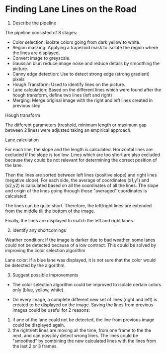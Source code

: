 # **Finding Lane Lines on the Road** 


1. Describe the pipeline

The pipeline consisted of 8 stages:
- Color selection: isolate colors going from dark yellow to white.
- Region masking: Applying a trapezoid mask to isolate the region where the lines are displayed.
- Convert image to greyscale.
- Gaussian blur: reduce image noise and reduce details by smoothing the picture.
- Canny edge detection: Use to detect strong edge (strong gradient) pixels
- Hough Transform: Used to identify lines on the picture.
- Lane calculation: Based on the different lines which were found after the hough transform, define two lines (left and right)
- Merging: Merge original image with the right and left lines created in previous step

Hough transform

The different parameters (treshold, minimum length or maximum gap between 2 lines) were adjusted taking an empirical approach.

Lane calculation

For each line, the slope and the length is calculated. Horizontal lines are excluded if the slope is too low. Lines which are too short are also excluded because they could be not relevant for determining the correct position of the lane.

Then the lines are sorted between left lines (positive slope) and right lines (negative slope). For each side, the average of coordinates (x1,y1) and (x2,y2) is calculated based on all the coordinates of all the lines. The slope and origin of the lines going through those "averaged" coordinates is calculated.

The lines can be quite short. Therefore, the left/right lines are extended from the middle till the bottom of the image.

Finally, the lines are displayed to match the left and right lanes.

2. Identify any shortcomings

Weather condition:
If the image is darker due to bad weather, some lanes could not be detected because of a low contract. This could be solved by improving the color selection algorithm

Lane color:
If a blue lane was displayed, it is not sure that the color would be detected by the algorithm.



3. Suggest possible improvements

- The color selection algorithm could be improved to isolate certain colors only (blue, yellow, white).

- On every image, a complete different new set of lines (right and left) is created to be displayed on the image. Saving the lines from previous images could be useful for 2 reasons: 
1) if one of the lane could not be detected, the line from previous image could be displayed again.
2) the right/left lines are moving all the time, from one frame to the the next, and can possibly detect wrong lines. The lines could be "smoothed" by combining the new calculated lines with the lines from the last 2 or 3 frames.

